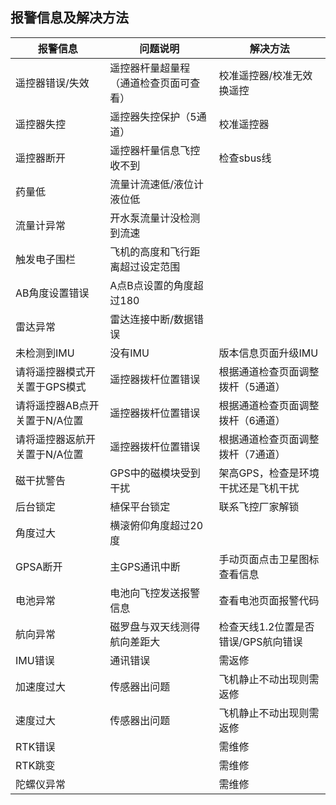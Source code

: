 ## 报警信息及解决方法

| **报警信息**   | **问题说明**               | **解决方法** |
|------------------|----------------------------|----------------|
| 遥控器错误/失效 | 遥控器杆量超量程（通道检查页面可查看） | 校准遥控器/校准无效换遥控   |
|遥控器失控           | 遥控器失控保护（5通道）                          | 校准遥控器             |
|遥控器断开            | 遥控器杆量信息飞控收不到                           |检查sbus线            |               
|药量低           |       流量计流速低/液位计液位低 |                             |             
|流量计异常                |   开水泵流量计没检测到流速                     |              |
|触发电子围栏                | 飞机的高度和飞行距离超过设定范围                          |              |
|AB角度设置错误               | A点B点设置的角度超过180                          |              |
|雷达异常                |  雷达连接中断/数据错误                         |              |
|未检测到IMU                |没有IMU                           | 版本信息页面升级IMU|
|请将遥控器模式开关置于GPS模式        |遥控器拨杆位置错误      |根据通道检查页面调整拨杆（5通道）               |
|请将遥控器AB点开关置于N/A位置        |遥控器拨杆位置错误             |根据通道检查页面调整拨杆（6通道）                 |
|请将遥控器返航开关置于N/A位置        |遥控器拨杆位置错误            |根据通道检查页面调整拨杆（7通道）                 |
|磁干扰警告                |GPS中的磁模块受到干扰                           |架高GPS，检查是环境干扰还是飞机干扰              |
|后台锁定                |植保平台锁定                           |联系飞控厂家解锁              |
|角度过大                | 横滚俯仰角度超过20度                          |              |
|GPSA断开                | 主GPS通讯中断                           |手动页面点击卫星图标查看信息              |
|电池异常               |电池向飞控发送报警信息                          |查看电池页面报警代码              |
|航向异常                |磁罗盘与双天线测得航向差距大                        |检查天线1.2位置是否错误/GPS航向错误             |
|IMU错误                |  通讯错误                         |           需返修|
|加速度过大                |传感器出问题                           |飞机静止不动出现则需返修             |
|速度过大                |传感器出问题                           | 飞机静止不动出现则需返修             |
|RTK错误                |                          |需维修              |
|RTK跳变                |                           |            需维修|
|陀螺仪异常               |                           |              需维修|





